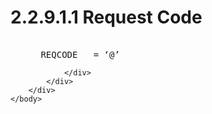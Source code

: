 <html dir="LTR" xmlns:mshelp="http://msdn.microsoft.com/mshelp" xmlns:ddue="http://ddue.schemas.microsoft.com/authoring/2003/5" xmlns:xlink="http://www.w3.org/1999/xlink" xmlns:tool="http://www.microsoft.com/tooltip">
    <head>
        <meta http-equiv="Content-Type" content="text/html; CHARSET=utf-8"></meta>
        <meta name="save" content="history"></meta>
        <title>2.2.9.1.1 Request Code</title>
        <xml>
            <mshelp:toctitle title="2.2.9.1.1 Request Code"></mshelp:toctitle>
            <mshelp:rltitle title="[MS-SSAS8]: Request Code"></mshelp:rltitle>
            <mshelp:keyword index="A" term="c6ad88de-9897-471c-b401-c45029a17737"></mshelp:keyword>
            <mshelp:attr name="DCSext.ContentType" value="open specification"></mshelp:attr>
            <mshelp:attr name="AssetID" value="c6ad88de-9897-471c-b401-c45029a17737"></mshelp:attr>
            <mshelp:attr name="TopicType" value="kbRef"></mshelp:attr>
            <mshelp:attr name="DCSext.Title" value="[MS-SSAS8]: Request Code" />
        </xml>
    </head>
    <body>
        <div id="header">
            <h1 class="heading">2.2.9.1.1 Request Code</h1>
        </div>
        <div id="mainSection">
            <div id="mainBody">
                <div id="allHistory" class="saveHistory"></div>
                <div id="sectionSection0" class="section" name="collapseableSection">
                    

<dl>
<dd>
<div><pre>  
 REQCODE   = ‘@’
</pre></div>
</dd></dl>


                </div>
            </div>
        </div>
    </body>
</html>